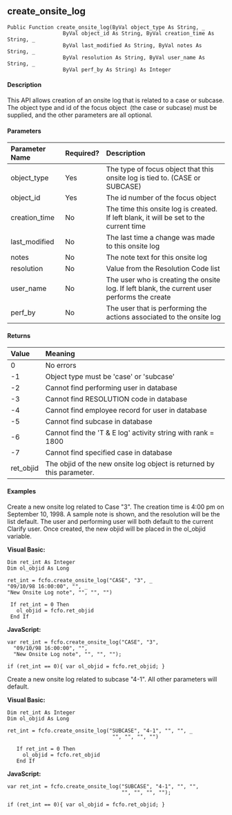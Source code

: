 create_onsite_log
-------------------

```
Public Function create_onsite_log(ByVal object_type As String, _
                  ByVal object_id As String, ByVal creation_time As String, _
                  ByVal last_modified As String, ByVal notes As String, _
                  ByVal resolution As String, ByVal user_name As String, _
                  ByVal perf_by As String) As Integer
```

#### Description

This API allows creation of an onsite log that is related to a case or subcase. The object type and id of the focus object  (the case or subcase) must be supplied, and the other parameters are all optional.

#### Parameters

| Parameter Name | Required? | Description |
|:--- |:--- |:--- |
| object_type | Yes | The type of focus object that this onsite log is tied to. (CASE or SUBCASE) |
| object_id | Yes | The id number of the focus object |
| creation_time | No | The time this onsite log is created. If left blank, it will be set to the current time |
| last_modified | No | The last time a change was made to this onsite log |
| notes | No | The note text for this onsite log |
| resolution | No | Value from the Resolution Code list |
| user_name | No | The user who is creating the onsite log. If left blank, the current user performs the create |
| perf_by | No | The user that is performing the actions associated to the onsite log |

#### Returns

| Value | Meaning |
|:--- |:--- |
| 0 | No errors |
| -1 | Object type must be 'case' or 'subcase' |
| -2 | Cannot find performing user in database |
| -3 | Cannot find RESOLUTION code in database |
| -4 | Cannot find employee record for user in database |
| -5 | Cannot find subcase in database |
| -6 | Cannot find the 'T & E log' activity string with rank = 1800 |
| -7 | Cannot find specified case in database |
| ret_objid | The objid of the new onsite log object is returned by this parameter. |

#### Examples

Create a new onsite log related to Case "3". The creation time is 4:00 pm on September 10, 1998. A sample note is shown, and the resolution will be the list default. The user and performing user will both default to the current Clarify user. Once created, the new objid will be placed in the ol_objid variable.

**Visual Basic:**
```
Dim ret_int As Integer
Dim ol_objid As Long

ret_int = fcfo.create_onsite_log("CASE", "3", _
"09/10/98 16:00:00", "", _
"New Onsite Log note", "", "", "")

 If ret_int = 0 Then
   ol_objid = fcfo.ret_objid
 End If
```

**JavaScript:**
```
var ret_int = fcfo.create_onsite_log("CASE", "3",
  "09/10/98 16:00:00", "",
  "New Onsite Log note", "", "", "");

if (ret_int == 0){ var ol_objid = fcfo.ret_objid; }
```

Create a new onsite log related to subcase "4-1". All other parameters will default.

**Visual Basic:**
```
Dim ret_int As Integer
Dim ol_objid As Long

ret_int = fcfo.create_onsite_log("SUBCASE", "4-1", "", "", _
                                  "", "", "", "")

   If ret_int = 0 Then
     ol_objid = fcfo.ret_objid
   End If
```

**JavaScript:**
```
var ret_int = fcfo.create_onsite_log("SUBCASE", "4-1", "", "",
                                     "", "", "", "");

if (ret_int == 0){ var ol_objid = fcfo.ret_objid; }
```